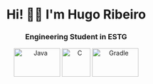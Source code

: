 <h1 align="center">Hi! 👋🏼 I'm Hugo Ribeiro</h1>
<h3 align="center"> <strong>Engineering Student in ESTG</strong></h3>

<p align="center">
<img src ="https://user-images.githubusercontent.com/76649650/220453328-abdc7556-6614-4556-9ee7-6cc001b0bcc7.png" alt="Java" width="104" height="64" />
<img src ="https://user-images.githubusercontent.com/76649650/220453754-d039e7be-959a-499f-b32b-811e30353df6.png" alt="C" width="64" height="64" />
<img src ="https://user-images.githubusercontent.com/76649650/220454372-e387b3d3-8d32-474a-bcc6-46ca8eee125d.png" alt="Gradle" width="104" height="64" />


</p>
